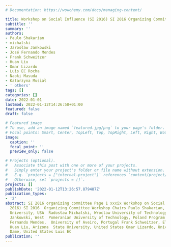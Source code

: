 ```yaml
---
# Documentation: https://wowchemy.com/docs/managing-content/

title: Workshop on Social Influence (SI 2016) SI 2016 Organizing Committee
subtitle: ''
summary: ''
authors:
- Paulo Shakarian
- michalski
- Jarosław Jankowski
- José Fernando Mendes
- Frank Schweitzer
- Huan Liu
- Omar Lizardo
- Luis EC Rocha
- Naoki Masuda
- Katarzyna Musiał
- ' others'
tags: []
categories: []
date: 2022-01-01
lastmod: 2022-01-12T14:26:58+01:00
featured: false
draft: false

# Featured image
# To use, add an image named `featured.jpg/png` to your page's folder.
# Focal points: Smart, Center, TopLeft, Top, TopRight, Left, Right, BottomLeft, Bottom, BottomRight.
image:
  caption: ''
  focal_point: ''
  preview_only: false

# Projects (optional).
#   Associate this post with one or more of your projects.
#   Simply enter your project's folder or file name without extension.
#   E.g. `projects = ["internal-project"]` references `content/project/deep-learning/index.md`.
#   Otherwise, set `projects = []`.
projects: []
publishDate: '2022-01-12T13:26:57.879487Z'
publication_types:
- '2'
abstract: SI 2016 organizing committee Page 1 xxxix Workshop on Social Influence (SI
  2016) SI 2016  Organizing Committee Workshop Chairs Paulo Shakarian, Arizona State
  University, USA  Radosław Michalski, Wroclaw University of Technology, Poland Jarosław
  Jankowski, West  Pomeranian University of Technology, Poland Program Committee José
  Fernando Mendes,  University of Aveiro, Portugal Frank Schweitzer, ETH Zurich, Switzerland
  Huan Liu, Arizona  State University, United States Omar Lizardo, University of Notre
  Dame, United States Luis EC
publication: ''
---
```

